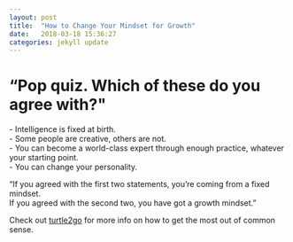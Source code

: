 ```yaml
---
layout: post
title:  "How to Change Your Mindset for Growth"
date:   2018-03-18 15:36:27
categories: jekyll update
---
```


<h1> “Pop quiz. Which of these do you agree with?" </h1>

<p>
- Intelligence is fixed at birth.<br>
- Some people are creative, others are not. <br>
- You can become a world-class expert through enough practice, whatever your starting point. <br>
- You can change your personality. <br>
</p>

<p>
“If you agreed with the first two statements, you’re coming from a fixed mindset.<br>
If you agreed with the second two, you have got a growth mindset.”   <br>
</p>

Check out [turtle2go] for more info on how to get the most out of common sense. <br>

[turtle2go]:      https://turtle2go.github.io
